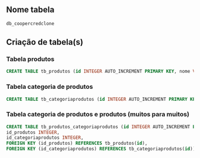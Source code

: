 ## Nome tabela
```sql
db_coopercredclone
```

## Criação de tabela(s)

### Tabela produtos
```sql
CREATE TABLE tb_produtos (id INTEGER AUTO_INCREMENT PRIMARY KEY, nome VARCHAR(90) NOT NULL, descricao VARCHAR(255), preco DOUBLE NOT NULL, url VARCHAR(255));
```

### Tabela categoria de produtos
```sql
CREATE TABLE tb_categoriaprodutos (id INTEGER AUTO_INCREMENT PRIMARY KEY, nome VARCHAR(90));
```

### Tabela categoria de produtos e produtos (muitos para muitos)
```sql
CREATE TABLE tb_produtos_categoriaprodutos (id INTEGER AUTO_INCREMENT PRIMARY KEY, 
id_produtos INTEGER, 
id_categoriaprodutos INTEGER, 
FOREIGN KEY (id_produtos) REFERENCES tb_produtos(id), 
FOREIGN KEY (id_categoriaprodutos) REFERENCES tb_categoriaprodutos(id));
```